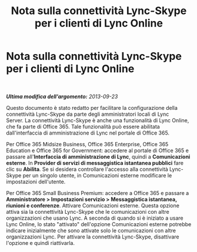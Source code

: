 ﻿---
title: Nota sulla connettività Lync-Skype per i clienti di Lync Online
TOCTitle: Nota sulla connettività Lync-Skype per i clienti di Lync Online
ms:assetid: 1d0f5c1a-74c6-468f-9877-ad2b1ddf355f
ms:mtpsurl: https://technet.microsoft.com/it-it/library/Dn440169(v=OCS.15)
ms:contentKeyID: 59602746
ms.date: 08/24/2015
mtps_version: v=OCS.15
ms.translationtype: HT
---

# Nota sulla connettività Lync-Skype per i clienti di Lync Online

 

_**Ultima modifica dell'argomento:** 2013-09-23_

Questo documento è stato redatto per facilitare la configurazione della connettività Lync-Skype da parte degli amministratori locali di Lync Server. La connettività Lync-Skype è anche una funzionalità di Lync Online, che fa parte di Office 365. Tale funzionalità può essere abilitata dall'interfaccia di amministrazione di Lync nel portale di Office 365.

Per Office 365 Midsize Business, Office 365 Enterprise, Office 365 Education e Office 365 for Government: accedere al portale di Office 365 e passare all'**Interfaccia di amministrazione di Lync**, quindi a **Comunicazioni esterne**. In **Provider di servizi di messaggistica istantanea pubblici** fare clic su **Abilita**. Se si desidera controllare l'accesso alla connettività Lync-Skype per un singolo utente, in Comunicazioni esterne modificare le impostazioni dell'utente.

Per Office 365 Small Business Premium: accedere a Office 365 e passare a **Amministratore \> Impostazioni servizio \> Messaggistica istantanea, riunioni e conferenze**. Attivare Comunicazioni esterne. Questa opzione attiva sia la connettività Lync-Skype che le comunicazioni con altre organizzazioni che usano Lync. A seconda di quando si è iniziato a usare Lync Online, lo stato "attivato" dell'opzione Comunicazioni esterne potrebbe indicare inizialmente che sono attivate solo le comunicazioni con altre organizzazioni Lync. Per attivare la connettività Lync-Skype, disattivare l'opzione e quindi riattivarla.

